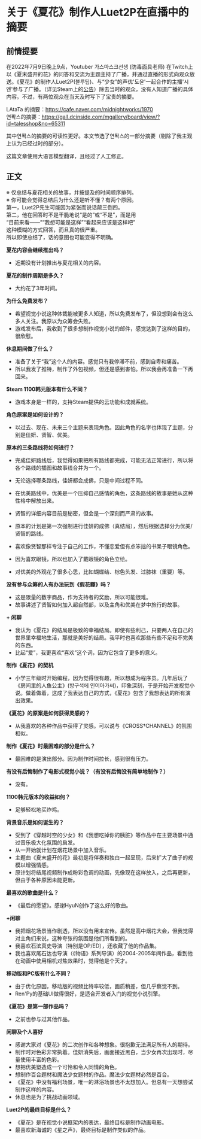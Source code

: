 # 关于《夏花》制作人Luet2P在直播中的摘要

## 前情提要
在2022年7月9日晚上9点，Youtuber 가스마스크선생 (防毒面具老师) 在Twitch上以《夏末盛开的花》的问答和交流为主题主持了广播，并通过直播的形式向观众放送。《夏花》的制作人Luet2P(블루팁)、与“少女”的声优'도윤'一起合作的主播'시엔'参与了广播。（详见Steam上的[公告](https://steamcommunity.com/app/1173010/eventcomments/3421062958691190680)）除去当时的观众，没有人知道广播的具体内容。不过，有两位观众在当天及时写下了宝贵的摘要。

LAtaTa 的摘要：https://cafe.naver.com/midnightworks/1970  
연퐉스的摘要：https://gall.dcinside.com/mgallery/board/view/?id=talesshop&no=65311

其中연퐉스的摘要的可读性更好。本文节选了연퐉스的一部分摘要（剔除了我主观上认为已经过时的部分）。

这篇文章使用大语言模型翻译，且经过了人工修正。

## 正文
※ 仅总结与夏花相关的故事，并按提及的时间顺序排列。  
※ 你可能会觉得总结后为什么还是听不懂？有两个原因。  
第一，Luet2P先生可能因为紧张而说话颠三倒四。  
第二，他在回答时不是干脆地说“是的”或“不是”，而是用  
“目前来看——”“我想可能是这样”“看起来应该是这样吧”  
这种模糊的方式回答，而且真的很严重。  
所以即使总结了，话的意图也可能变得不明确。

**夏花内容会继续推出吗？**

- 近期没有计划推出与夏花相关的内容。

**夏花的制作周期是多久？**

- 大约花了3年时间。

**为什么免费发布？**

- 希望视觉小说这种体裁能被更多人知道，所以免费发布了，但没想到会有这么多人关注。我原以为众筹会失败。
- 游戏发布后，我收到了很多想制作视觉小说的邮件，感觉达到了这样的目的，很欣慰。

**休息期间做了什么？**

- 准备了关于“我”这个人的内容。感觉只有我停滞不前，感到自卑和痛苦。
- 所以我发了推特，制作了外包视频，但还是感到害怕。所以我会再准备一下再回来。

**Steam 1100韩元版本有什么不同？**

- 游戏本身是一样的，支持Steam提供的云功能和成就系统。

**角色原案是如何设计的？**

- 以过去、现在、未来三个主题来表现角色。因此角色的名字也体现了主题，分别是佳妍、贤智、优美。

**原本的三条路线将如何进行？**

- 完成佳妍路线后，我觉得如果把所有路线都完成，可能无法正常进行，所以将各个路线的插图和故事线合并为一个。
- 无论选择哪条路线，佳妍都会成佛，只是中间过程不同。
- 在优美路线中，优美是一个压抑自己感情的角色，这条路线的故事是她从这种性格中解放出来。
- 贤智的详细内容目前是秘密，但会是一个深刻而严肃的故事。
- 原本的计划是第一次强制进行佳妍的成佛（真结局），然后根据选择分为优美/贤智的路线。

- 喜欢像贤智那样专注于自己的工作，不懂恋爱但有点笨拙的书呆子眼镜角色。
- 因为喜欢眼镜，所以也加入了戴眼镜的角色立绘。
- 对优美的外观花了很多心思，比如蝴蝶结、棕色头发、过膝袜（重要）等。

**没有参与众筹的人有办法玩到《假花瓣》吗？**

- 这是限量的数字商品，作为支持者的奖励，所以可能很难。
- 故事讲述了贤智如何加入超自然部，以及主角和优美在梦中旅行的故事。

**+ 闲聊**

- 我认为《夏花》的结局是极致的幸福结局。即使有些利己，只要两人在自己的世界里幸福地生活，那就是美好的结局。我平时也喜欢那些有些不足和不完美的东西。
- 比起“爱”，我更喜欢“喜欢”这个词，因为它包含了更多的意义。

**制作《夏花》的契机**

- 小学三年级时开始编程，因为觉得很有趣，所以想成为程序员。几年后玩了《房间里的人鱼公主》(방구석에 인어아가씨)，印象深刻，于是开始开发视觉小说。做着做着，这成了我表达自己的方式，《夏花》包含了我想表达的所有演出效果。

**《夏花》的原案是如何获得灵感的？**

- 从我喜欢的各种作品中获得了灵感。可以说与《CROSS†CHANNEL》的氛围相似。

**制作《夏花》时最困难的部分是什么？**

- 最困难的是演出部分。因为制作时间拉长，感到很有压力。

**有没有后悔制作了电影式视觉小说？（有没有后悔没有简单地制作？）**

- 没有。

**1100韩元版本的收益如何？**

- 足够轻松地买炸鸡。

**背景音乐是如何诞生的？**

- 受到了《穿越时空的少女》和《我想吃掉你的胰脏》等作品中在主要场景中通过音乐极大化氛围的启发。
- 从一开始就计划在烟花场景中加入音乐。
- 主题曲《夏末盛开的花》最初是将伴奏和独白一起呈现，后来扩大了曲子的规模以增强情感。
- 原计划将结尾视频制作成粉彩色调的动画，先像现在这样放入，之后再更新，但由于各种原因未能更新。

**最喜欢的歌曲是什么？**

- 《最后的愿望》。感谢HyuN创作了这么好的歌曲。

**+闲聊**

- 我把烟花场景当作剧透，所以没有用来宣传。虽然是高中烟花大会，但我觉得对主角们来说，这种夸张的氛围是他们所看到的。
- 我喜欢石滨真史导演（特别是OP/ED），还收藏了他的作品集。
- 我也喜欢尾石达也导演（《物语》系列导演）的2004-2005年间作品，看到他在动画中使用相机对焦效果时，觉得他是个天才。

**移动版和PC版有什么不同？**

- 由于优化原因，移动版的视频比特率较低，画质稍差，但几乎察觉不到。
- Ren'Py的基础UI做得很好，是适合开发者入门的视觉小说引擎。

**《夏花》是第一部作品吗？**

- 之前也参与过其他作品。

**闲聊及个人喜好**

- 感谢大家对《夏花》的二次创作和各种想象。很抱歉无法满足所有人的期待。
- 制作时对色彩非常执着。佳妍消失后，画面接近黑白，当少女再次出现时，尽量使用丰富的色彩。
- 想把优美塑造成一个可怜和令人同情的角色。
- 想制作百合题材和魔法少女题材的作品。魔法少女题材必然是百合。
- 《夏花》中没有福利场景，唯一的淋浴场景也不太想加入。但总有一天想尝试制作这样的内容。
- 休息也是为了挑战动画领域。

**Luet2P的最终目标是什么？**

- 《夏花》是在视觉小说框架内的表达，最终目标是制作动画电影。
- 最喜欢新海诚的《星之声》，最终目标是制作类似的作品。





